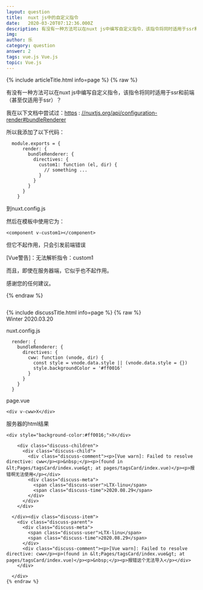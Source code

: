 ```yaml
---
layout: question
title:  nuxt js中的自定义指令
date:   2020-03-20T07:12:36.000Z
description: 有没有一种方法可以在nuxt js中编写自定义指令，该指令将同时适用于ssr和前端（甚至仅适用于ssr）？ 我在以下文档中尝试过：https    ...
img: 
author: 乐
category: question
answer: 2
tags: vue.js Vue.js
topic: Vue.js
---
```

<div class="article-root">
  <div class="article">
    {% include articleTitle.html info=page %}
    {% raw %}
    <div class="article-content"><p><font style="vertical-align: inherit;"><font style="vertical-align: inherit;">有没有一种方法可以在nuxt js中编写自定义指令，该指令将同时适用于ssr和前端（甚至仅适用于ssr）？ </font></font></p>

<p><font style="vertical-align: inherit;"><font style="vertical-align: inherit;">我在以下文档中尝试过：</font><a href="https://nuxtjs.org/api/configuration-render#bundleRenderer" rel="noreferrer"><font style="vertical-align: inherit;">https</font></a><font style="vertical-align: inherit;"> : 
 </font></font><a href="https://nuxtjs.org/api/configuration-render#bundleRenderer" rel="noreferrer"><font style="vertical-align: inherit;"><font style="vertical-align: inherit;">//nuxtjs.org/api/configuration-render#bundleRenderer</font></font></a></p>

<p><font style="vertical-align: inherit;"><font style="vertical-align: inherit;">所以我添加了以下代码：</font></font></p>

<pre><code>  module.exports = {<font></font>
      render: {<font></font>
        bundleRenderer: {<font></font>
          directives: {<font></font>
            custom1: function (el, dir) {<font></font>
              // something ...<font></font>
            }<font></font>
          }<font></font>
        }<font></font>
      }<font></font>
    }<font></font>
</code></pre>

<p><font style="vertical-align: inherit;"><font style="vertical-align: inherit;">到nuxt.config.js</font></font></p>

<p><font style="vertical-align: inherit;"><font style="vertical-align: inherit;">然后在模板中使用它为：</font></font></p>

<pre><code>&lt;component v-custom1&gt;&lt;/component&gt;
</code></pre>

<p><font style="vertical-align: inherit;"><font style="vertical-align: inherit;">但它不起作用，只会引发前端错误 </font></font></p>

<p><font style="vertical-align: inherit;"><font style="vertical-align: inherit;">[Vue警告]：无法解析指令：custom1</font></font></p>

<p><font style="vertical-align: inherit;"><font style="vertical-align: inherit;">而且，即使在服务器端，它似乎也不起作用。</font></font></p>

<p><font style="vertical-align: inherit;"><font style="vertical-align: inherit;">感谢您的任何建议。</font></font></p></div>
    {% endraw %}
  </div>
  <p style="height: 0;width:0;overflow: hidden;"> 第2553篇《nuxt js中的自定义指令》来自Winter(https://github.com/aiyld/aiyld.github.io)的站点</p>
  <div class="discuss-wrapper">
    {% include discussTitle.html info=page %}
    {% raw %}
    <div class="discuss-item">
        <div class="discuss-parent">
          <div class="discuss-meta">
            <span class="discuss-user">Winter</span>
            <span class="discuss-time">2020.03.20</span>
          </div>
          <div class="discuss-comment"><p>nuxt.config.js</p><pre><code class="language-javascript">  render: {
    bundleRenderer: {
      directives: {
        cww: function (vnode, dir) {
          const style = vnode.data.style || (vnode.data.style = {})
          style.backgroundColor = '#ff0016'
        }
      }
    }
  }</code></pre><p>page.vue</p><pre><code class="language-javascript">&lt;div v-cww&gt;X&lt;/div&gt;</code></pre><p>服务器的html结果</p><pre><code class="language-xml">&lt;div style="background-color:#ff0016;"&gt;X&lt;/div&gt;</code></pre></div>
        </div>
        
        <div class="discuss-children">
          <div class="discuss-child">
            <div class="discuss-comment"><p>[Vue warn]: Failed to resolve directive: cww</p><p>&nbsp;</p><p>(found in &lt;Pages/tagsCard/index.vue&gt; at pages/tagsCard/index.vue)</p><p>报错啊无法使用</p></div>
            <div class="discuss-meta">
              <span class="discuss-user">LTX-linu</span>
              <span class="discuss-time">2020.08.29</span>
            </div>
          </div>
        </div>
        
      </div><div class="discuss-item">
        <div class="discuss-parent">
          <div class="discuss-meta">
            <span class="discuss-user">LTX-linu</span>
            <span class="discuss-time">2020.08.29</span>
          </div>
          <div class="discuss-comment"><p>[Vue warn]: Failed to resolve directive: cww</p><p>(found in &lt;Pages/tagsCard/index.vue&gt; at pages/tagsCard/index.vue)</p><p>&nbsp;</p><p>报错这个无法导入</p></div>
        </div>
        
      </div>
    {% endraw %}
  </div>
<div>
